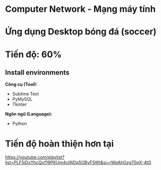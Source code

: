 # Computer Network - Mạng máy tính
# Ứng dụng Desktop bóng đá (soccer)
# Tiến độ: 60% 
## Install environments
**Công cụ (Tool):**<br>
* Sublime Text
* PyMySQL
* Tkinter

**Ngôn ngữ (Language):**<br>
* Python

# Tiến độ hoàn thiện hơn tại
https://youtube.com/playlist?list=PLF5iDxYhcQyf19PKUm4vi9jDp5OByF5Wt&si=rWpAhGzg70qX-4tG